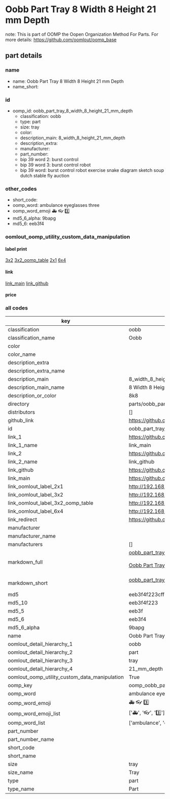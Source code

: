 # Oobb Part Tray 8 Width 8 Height 21 mm Depth  

note: This is part of OOMP the Oopen Organization Method For Parts. For more details: https://github.com/oomlout/oomp_base

##  part details
  







### name
* name: Oobb Part Tray 8 Width 8 Height 21 mm Depth
* name_short: 
### id
* oomp_id: oobb_part_tray_8_width_8_height_21_mm_depth
  * classification: oobb
  * type: part
  * size: tray
  * color: 
  * description_main: 8_width_8_height_21_mm_depth
  * description_extra: 
  * manufacturer: 
  * part_number: 
  * bip 39 word 2: burst control
  * bip 39 word 3: burst control robot
  * bip 39 word: burst control robot exercise snake diagram sketch soup dutch stable fly auction

### other_codes
* short_code: 
* oomp_word: ambulance eyeglasses three
* oomp_word_emoji :ambulance: :eyeglasses: :three:
* md5_6_alpha: 9bapg
* md5_6: eeb3f4






### oomlout_oomp_utility_custom_data_manipulation
#### label print
[3x2](http://192.168.1.245:1112/?label=oomp%209bapg)
[3x2_oomp_table](http://192.168.1.108:1112/?label=oomp%209bapg)
[2x1](http://192.168.1.242:1112/?label=oomp%209bapg)
[6x4](http://192.168.1.55:1112/?label=oomp%209bapg)    

#### link

[link_main](https://github.com/oomlout/oomlout_oomp_version_1_messy/tree/main/parts/oobb_part_tray_8_width_8_height_21_mm_depth) [link_github](https://github.com/oomlout/oomlout_oomp_version_1_messy/tree/main/parts/oobb_part_tray_8_width_8_height_21_mm_depth)                             

#### price







### all codes 
| key | value |  
| --- | --- |  
| classification | oobb |  
| classification_name | Oobb |  
| color |  |  
| color_name |  |  
| description_extra |  |  
| description_extra_name |  |  
| description_main | 8_width_8_height_21_mm_depth |  
| description_main_name | 8 Width 8 Height 21 mm Depth |  
| description_or_color | 8k8 |  
| directory | parts/oobb_part_tray_8_width_8_height_21_mm_depth |  
| distributors | [] |  
| github_link | https://github.com/oomlout/oomlout_oomp_part_src/tree/main/parts/oobb_part_tray_8_width_8_height_21_mm_depth |  
| id | oobb_part_tray_8_width_8_height_21_mm_depth |  
| link_1 | https://github.com/oomlout/oomlout_oomp_version_1_messy/tree/main/parts/oobb_part_tray_8_width_8_height_21_mm_depth |  
| link_1_name | link_main |  
| link_2 | https://github.com/oomlout/oomlout_oomp_version_1_messy/tree/main/parts/oobb_part_tray_8_width_8_height_21_mm_depth |  
| link_2_name | link_github |  
| link_github | https://github.com/oomlout/oomlout_oomp_version_1_messy/tree/main/parts/oobb_part_tray_8_width_8_height_21_mm_depth |  
| link_main | https://github.com/oomlout/oomlout_oomp_version_1_messy/tree/main/parts/oobb_part_tray_8_width_8_height_21_mm_depth |  
| link_oomlout_label_2x1 | http://192.168.1.242:1112/?label=oomp%209bapg |  
| link_oomlout_label_3x2 | http://192.168.1.245:1112/?label=oomp%209bapg |  
| link_oomlout_label_3x2_oomp_table | http://192.168.1.108:1112/?label=oomp%209bapg |  
| link_oomlout_label_6x4 | http://192.168.1.55:1112/?label=oomp%209bapg |  
| link_redirect | https://github.com/oomlout/oomlout_oomp_version_1_messy/tree/main/parts/oobb_part_tray_8_width_8_height_21_mm_depth |  
| manufacturer |  |  
| manufacturer_name |  |  
| manufacturers | [] |  
| markdown_full | [oobb_part_tray_8_width_8_height_21_mm_depth](none)<br>[](none)<br>[Oobb Part Tray 8 Width 8 Height 21 Mm Depth](none)<br><br> |  
| markdown_short | [oobb_part_tray_8_width_8_height_21_mm_depth](none)<br><br> |  
| md5 | eeb3f4f223cff944f3e694f5764bd8f6 |  
| md5_10 | eeb3f4f223 |  
| md5_5 | eeb3f |  
| md5_6 | eeb3f4 |  
| md5_6_alpha | 9bapg |  
| name | Oobb Part Tray 8 Width 8 Height 21 mm Depth |  
| oomlout_detail_hierarchy_1 | oobb |  
| oomlout_detail_hierarchy_2 | part |  
| oomlout_detail_hierarchy_3 | tray |  
| oomlout_detail_hierarchy_4 | 21_mm_depth |  
| oomlout_oomp_utility_custom_data_manipulation | True |  
| oomp_key | oomp_oobb_part_tray_8_width_8_height_21_mm_depth |  
| oomp_word | ambulance eyeglasses three |  
| oomp_word_emoji | :ambulance: :eyeglasses: :three: |  
| oomp_word_emoji_list | [':ambulance:', ':eyeglasses:', ':three:'] |  
| oomp_word_list | ['ambulance', 'eyeglasses', 'three'] |  
| part_number |  |  
| part_number_name |  |  
| short_code |  |  
| short_name |  |  
| size | tray |  
| size_name | Tray |  
| type | part |  
| type_name | Part |  
